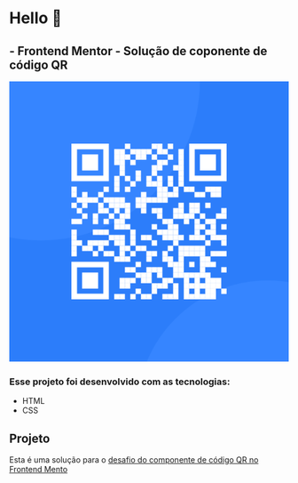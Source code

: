 # Hello 👋

## - Frontend Mentor - Solução de coponente de código QR

<p align="center">
    <img src="images/image-qr-code.png">
</p>

### Esse projeto foi desenvolvido com as tecnologias:

- HTML 
- CSS

## Projeto

Esta é uma solução para o [desafio do componente de código QR no Frontend Mento](https://www.frontendmentor.io/challenges/qr-code-component-iux_sIO_H)

